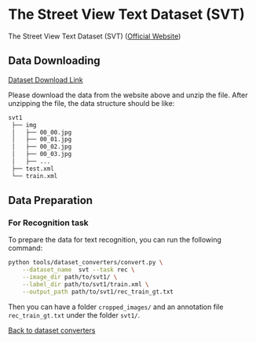 # The Street View Text Dataset (SVT)

The Street View Text Dataset (SVT) ([Official Website](http://www.iapr-tc11.org/mediawiki/index.php/The_Street_View_Text_Dataset))

## Data Downloading

[Dataset Download Link](http://www.iapr-tc11.org/mediawiki/index.php/The_Street_View_Text_Dataset)

Please download the data from the website above and unzip the file.
After unzipping the file, the data structure should be like:

```txt
svt1
 ├── img
 │   ├── 00_00.jpg
 │   ├── 00_01.jpg
 │   ├── 00_02.jpg
 │   ├── 00_03.jpg
 │   ├── ...
 ├── test.xml
 └── train.xml
```

## Data Preparation

### For Recognition task

To prepare the data for text recognition, you can run the following command:

```bash
python tools/dataset_converters/convert.py \
    --dataset_name  svt --task rec \
    --image_dir path/to/svt1/ \
    --label_dir path/to/svt1/train.xml \
    --output_path path/to/svt1/rec_train_gt.txt
```

Then you can have a folder `cropped_images/` and an annotation file `rec_train_gt.txt` under the folder `svt1/`.

[Back to dataset converters](converters.md)
